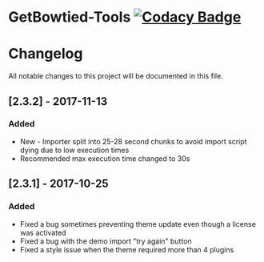 # GetBowtied-Tools [![Codacy Badge](https://api.codacy.com/project/badge/Grade/25868176da99466c9d383ae0b743dde7)](https://www.codacy.com?utm_source=github.com&amp;utm_medium=referral&amp;utm_content=getbowtied/GetBowtied-Tools&amp;utm_campaign=Badge_Grade)

# Changelog
All notable changes to this project will be documented in this file.

## [2.3.2] - 2017-11-13
### Added
- New - Importer split into 25-28 second chunks to avoid import script dying due to low execution times
- Recommended max execution time changed to 30s


## [2.3.1] - 2017-10-25
### Added
- Fixed a bug sometimes preventing theme update even though a license was activated
- Fixed a bug with the demo import "try again" button
- Fixed a style issue when the theme required more than 4 plugins

